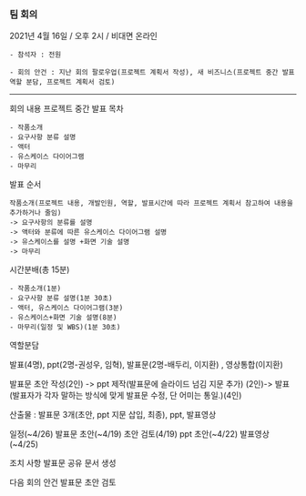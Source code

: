 ### 팀 회의
  2021년 4월 16일 / 오후 2시 / 비대면 온라인

    - 참석자 : 전원 
    
    - 회의 안건 : 지난 회의 팔로우업(프로젝트 계획서 작성), 새 비즈니스(프로젝트 중간 발표 역할 분담, 프로젝트 계획서 검토)

---

회의 내용
  프로젝트 중간 발표 목차 
    
    - 작품소개
    - 요구사항 분류 설명
    - 액터
    - 유스케이스 다이어그램
    - 마무리

  발표 순서
    
    작품소개(프로젝트 내용, 개발인원, 역할, 발표시간에 따라 프로젝트 계획서 참고하여 내용을 추가하거나 줄임)
    -> 요구사항의 분류를 설명
    -> 액터와 분류에 따른 유스케이스 다이어그램 설명 
    -> 유스케이스를 설명 +화면 기술 설명 
    -> 마무리

  시간분배(총 15분)
  
    - 작품소개(1분)
    - 요구사항 분류 설명(1분 30초)
    - 액터, 유스케이스 다이어그램(3분)
    - 유스케이스+화면 기술 설명(8분)
    - 마무리(일정 및 WBS)(1분 30초)
    
 역할분담
 
  발표(4명), ppt(2명-권성우, 임혁), 발표문(2명-배두리, 이지환) , 영상통합(이지환)

  발표문 초안 작성(2인) -> ppt 제작(발표문에 슬라이드 넘김 지문 추가) (2인)-> 발표(발표자가 각자 말하는 방식에 맞게 발표문 수정, 단 어미는 통일.)(4인)

  산출물 : 발표문 3개(초안, ppt 지문 삽입, 최종),  ppt, 발표영상

 일정(~4/26)
 발표문 초안(~4/19)
 초안 검토(4/19)
 ppt 초안(~4/22)
 발표영상(~4/25)

조치 사항
	발표문 공유 문서 생성 

다음 회의 안건
	발표문 초안 검토

